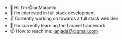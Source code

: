 - 👋 Hi, I’m @IanMarcello
- 👀 I’m interested in full stack development
- ✌ Currently working on towards a full stack web dev
- 🌱 I’m currently learning the Laravel framework
- 📫 How to reach me: ianjada17@gmail.com

<!---
IanMarcello/IanMarcello is a ✨ special ✨ repository because its `README.md` (this file) appears on your GitHub profile.
You can click the Preview link to take a look at your changes.
--->
